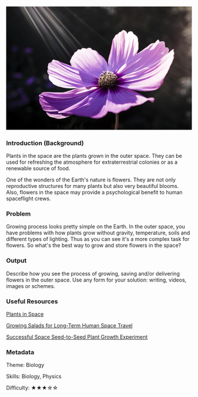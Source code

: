 ![Flower](imgSpaceFlower.jpg)

### Introduction (Background)

Plants in the space are the plants grown in the outer space.
They can be used for refreshing the atmosphere for extraterrestrial colonies or
as a renewable source of food.

One of the wonders of the Earth's nature is flowers.
They are not only reproductive structures for many plants but also very beautiful blooms.
Also, flowers in the space may provide a psychological benefit to human spaceflight crews.

### Problem

Growing process looks pretty simple on the Earth.
In the outer space, you have problems with how plants grow without gravity, temperature, soils and different types of lighting.
Thus as you can see it's a more complex task for flowers.
So what's the best way to grow and store flowers in the space?

### Output

Describe how you see the process of growing, saving and/or delivering flowers in the outer space.
Use any form for your solution: writing, videos, images or schemes.

### Useful Resources

[Plants in Space](https://en.wikipedia.org/wiki/Plants_in_space)

[Growing Salads for Long-Term Human Space Travel](http://www.nasa.gov/centers/kennedy/news/releases/2004/p03-04.html)

[Successful Space Seed-to-Seed Plant Growth Experiment](http://www.space.bas.bg/astro/aerosp16/tania1.pdf)

### Metadata
Theme: Biology

Skills: Biology, Physics

Difficulty: ★★★☆☆
